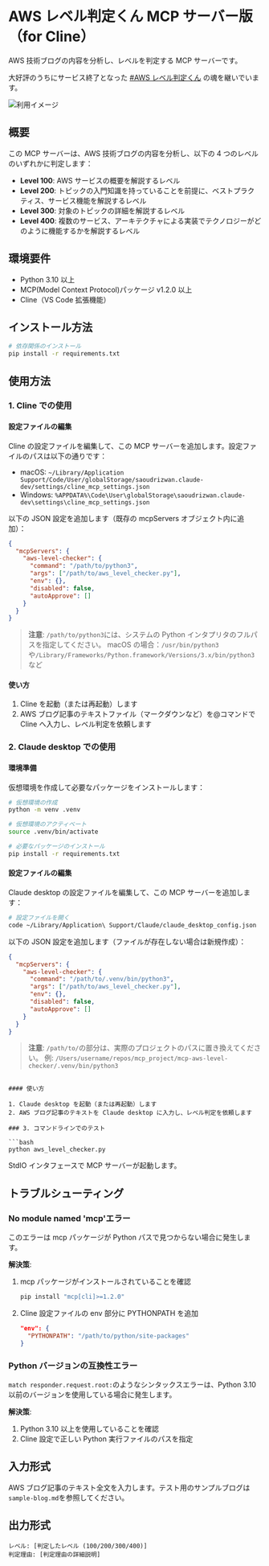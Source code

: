 # AWS レベル判定くん MCP サーバー版（for Cline）

AWS 技術ブログの内容を分析し、レベルを判定する MCP サーバーです。

大好評のうちにサービス終了となった [#AWS レベル判定くん](https://github.com/minorun365/aws-level-checker) の魂を継いでいます。

![利用イメージ](https://github.com/user-attachments/assets/3fe16c5a-85ee-4eb7-a4cb-23ab202b1a7c)

## 概要

この MCP サーバーは、AWS 技術ブログの内容を分析し、以下の 4 つのレベルのいずれかに判定します：

- **Level 100**: AWS サービスの概要を解説するレベル
- **Level 200**: トピックの入門知識を持っていることを前提に、ベストプラクティス、サービス機能を解説するレベル
- **Level 300**: 対象のトピックの詳細を解説するレベル
- **Level 400**: 複数のサービス、アーキテクチャによる実装でテクノロジーがどのように機能するかを解説するレベル

## 環境要件

- Python 3.10 以上
- MCP(Model Context Protocol)パッケージ v1.2.0 以上
- Cline（VS Code 拡張機能）

## インストール方法

```bash
# 依存関係のインストール
pip install -r requirements.txt
```

## 使用方法

### 1. Cline での使用

#### 設定ファイルの編集

Cline の設定ファイルを編集して、この MCP サーバーを追加します。設定ファイルのパスは以下の通りです：

- macOS: `~/Library/Application Support/Code/User/globalStorage/saoudrizwan.claude-dev/settings/cline_mcp_settings.json`
- Windows: `%APPDATA%\Code\User\globalStorage\saoudrizwan.claude-dev\settings\cline_mcp_settings.json`

以下の JSON 設定を追加します（既存の mcpServers オブジェクト内に追加）：

```json
{
  "mcpServers": {
    "aws-level-checker": {
      "command": "/path/to/python3",
      "args": ["/path/to/aws_level_checker.py"],
      "env": {},
      "disabled": false,
      "autoApprove": []
    }
  }
}
```

> **注意**: `/path/to/python3`には、システムの Python インタプリタのフルパスを指定してください。
> macOS の場合：`/usr/bin/python3`や`/Library/Frameworks/Python.framework/Versions/3.x/bin/python3`など

#### 使い方

1. Cline を起動（または再起動）します
2. AWS ブログ記事のテキストファイル（マークダウンなど）を@コマンドで Cline へ入力し、レベル判定を依頼します

### 2. Claude desktop での使用

#### 環境準備

仮想環境を作成して必要なパッケージをインストールします：

```bash
# 仮想環境の作成
python -m venv .venv

# 仮想環境のアクティベート
source .venv/bin/activate

# 必要なパッケージのインストール
pip install -r requirements.txt
```

#### 設定ファイルの編集

Claude desktop の設定ファイルを編集して、この MCP サーバーを追加します：

```bash
# 設定ファイルを開く
code ~/Library/Application\ Support/Claude/claude_desktop_config.json
```

以下の JSON 設定を追加します（ファイルが存在しない場合は新規作成）：

```json
{
  "mcpServers": {
    "aws-level-checker": {
      "command": "/path/to/.venv/bin/python3",
      "args": ["/path/to/aws_level_checker.py"],
      "env": {},
      "disabled": false,
      "autoApprove": []
    }
  }
}
```

> **注意**: `/path/to/`の部分は、実際のプロジェクトのパスに置き換えてください。
> 例: `/Users/username/repos/mcp_project/mcp-aws-level-checker/.venv/bin/python3`

````

#### 使い方

1. Claude desktop を起動（または再起動）します
2. AWS ブログ記事のテキストを Claude desktop に入力し、レベル判定を依頼します

### 3. コマンドラインでのテスト

```bash
python aws_level_checker.py
````

StdIO インタフェースで MCP サーバーが起動します。

## トラブルシューティング

### No module named 'mcp'エラー

このエラーは mcp パッケージが Python パスで見つからない場合に発生します。

**解決策**:

1. mcp パッケージがインストールされていることを確認

   ```bash
   pip install "mcp[cli]>=1.2.0"
   ```

2. Cline 設定ファイルの env 部分に PYTHONPATH を追加
   ```json
   "env": {
     "PYTHONPATH": "/path/to/python/site-packages"
   }
   ```

### Python バージョンの互換性エラー

`match responder.request.root:`のようなシンタックスエラーは、Python 3.10 以前のバージョンを使用している場合に発生します。

**解決策**:

1. Python 3.10 以上を使用していることを確認
2. Cline 設定で正しい Python 実行ファイルのパスを指定

## 入力形式

AWS ブログ記事のテキスト全文を入力します。テスト用のサンプルブログは`sample-blog.md`を参照してください。

## 出力形式

```
レベル: [判定したレベル (100/200/300/400)]
判定理由: [判定理由の詳細説明]
```
